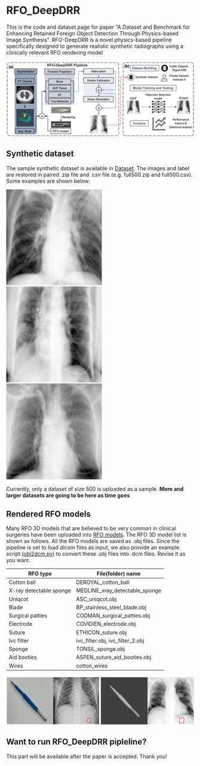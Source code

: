 # RFO_DeepDRR
This is the code and dataset page for paper "A Dataset and Benchmark for Enhancing Retained Foreign Object Detection Through Physics-based Image Synthesis". RFO-DeepDRR is a novel physics-based pipeline specifically designed to generate realistic synthetic radiographs using a clinically relevant RFO rendering model

![Pipeline](./pipeline.png)

## Synthetic dataset
The sample synthetic dataset is available in [Dataset](./Dataset). The images and label are restored in paired .zip file and .csv file (e.g. full500.zip and full500.csv).  Some examples are shown below:

![Example for display](./Dataset/00009.png) ![Example for display](./Dataset/00167.png) ![Example for display](./Dataset/00184.png)

Currently, only a dataset of size 500 is uploaded as a sample. **More and larger datasets are going to be here as time goes**

## Rendered RFO models 
Many RFO 3D models that are believed to be very common in clinical surgeries have been uploaded into [RFO models](./RFO_models). The RFO 3D model list is shown as follows. All the RFO models are saved as .obj files. Since the pipeline is set to load dicom files as input, we also provide an example script ([obj2dcm.py](./RFO_models/obj2dcm.py)) to convert these .obj files into .dcm files. Revise it as you want.

| RFO type  | File(folder) name |
|-----------|-------------------|
| Cotton ball |  DEROYAL_cotton_ball |
| X-ray detectable sponge |  MEDLINE_xray_detectable_sponge |
| Uniqcot   |  ASC_uniqcot.obj |
| Blade |  BP_stainless_steel_blade.obj |
| Surgical patties | CODMAN_surgical_patties.obj |
| Electrode |  COVIDIEN_electrode.obj |
| Suture |  ETHICON_suture.obj |
| Ivc filter |  ivc_filter.obj, ivc_filter_2.obj |
| Sponge |  TONSIL_sponge.obj |
| Aid booties |  ASPEN_suture_aid_booties.obj |
| Wires |  cotton_wires |

![Rendering](./RFO%20models/rendering.png)

## Want to run RFO_DeepDRR pipleline?
This part will be available after the paper is accepted. Thank you!

